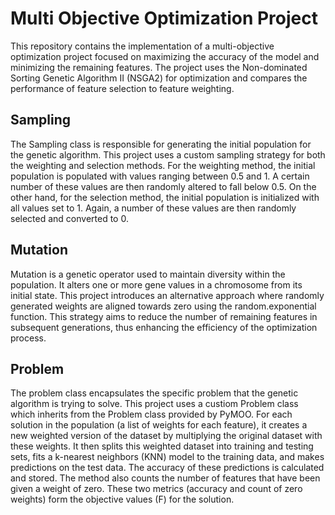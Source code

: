 # Multi Objective Optimization Project

This repository contains the implementation of a multi-objective optimization project focused on maximizing the accuracy of the model and minimizing the remaining features. The project uses the Non-dominated Sorting Genetic Algorithm II (NSGA2) for optimization and compares the performance of feature selection to feature weighting.

## Sampling
The Sampling class is responsible for generating the initial population for the genetic algorithm. This project uses a custom sampling strategy for both the weighting and selection methods. For the weighting method, the initial population is populated with values ranging between 0.5 and 1. A certain number of these values are then randomly altered to fall below 0.5. On the other hand, for the selection method, the initial population is initialized with all values set to 1. Again, a number of these values are then randomly selected and converted to 0.

## Mutation
Mutation is a genetic operator used to maintain diversity within the population. It alters one or more gene values in a chromosome from its initial state. This project introduces an alternative approach where randomly generated weights are aligned towards zero using the random.exponential function. This strategy aims to reduce the number of remaining features in subsequent generations, thus enhancing the efficiency of the optimization process.

## Problem

The problem class encapsulates the specific problem that the genetic algorithm is trying to solve. This project uses a custiom Problem class which inherits from the Problem class provided by PyMOO. For each solution in the population (a list of weights for each feature), it creates a new weighted version of the dataset by multiplying the original dataset with these weights. It then splits this weighted dataset into training and testing sets, fits a k-nearest neighbors (KNN) model to the training data, and makes predictions on the test data. The accuracy of these predictions is calculated and stored. The method also counts the number of features that have been given a weight of zero. These two metrics (accuracy and count of zero weights) form the objective values (F) for the solution.
